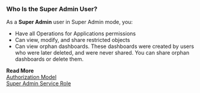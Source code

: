 ### Who Is the Super Admin User?

As a **Super Admin** user in Super Admin mode, you:
* Have all Operations for Applications permissions
* Can view, modify, and share restricted objects
* Can view orphan dashboards. These dashboards were created by users who were later deleted, and were never shared. You can share orphan dashboards or delete them.

**Read More**<br/>
[Authorization Model](https://docs.wavefront.com/csp_authorization.html)<br/>
[Super Admin Service Role](https://docs.wavefront.com/csp_users_roles.html#operations-for-applications-service-roles-built-in)